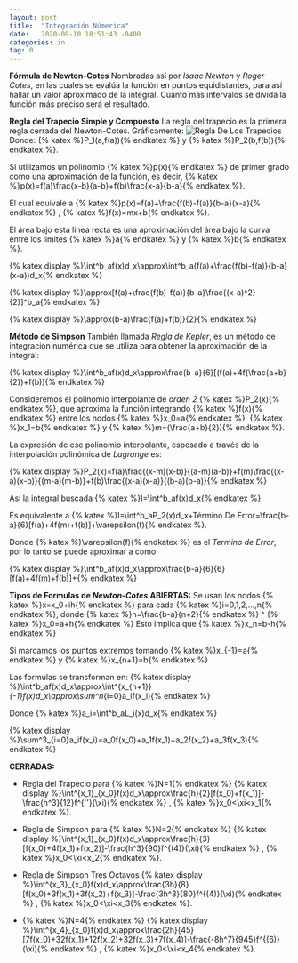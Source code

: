 ```yaml
---
layout: post
title:  "Integración Númerica"
date:   2020-09-10 18:51:43 -0400
categories: in
tag: 0
---
```



**Fórmula de Newton-Cotes**
Nombradas así por *Isaac Newton* y *Roger Cotes*, en las cuales se evalúa la función en puntos equidistantes, para así hallar un valor aproximado de la integral. Cuanto más intervalos se divida la función más preciso será el resultado.

**Regla del Trapecio Simple y Compuesto**
La regla del trapecio es la primera regla cerrada del Newton-Cotes. 
Gráficamente:
![Regla De Los Trapecios](https://userscontent2.emaze.com/images/514d0b1f-1b44-412c-b275-a762667c3dc1/ecab57c3-f717-4c1f-8641-d700e8303044png)
Donde: {% katex %}P_1(a,f(a)){% endkatex %} y {% katex %}P_2(b,f(b)){% endkatex %}. 

Si utilizamos un polinomio {% katex %}p(x){% endkatex %} de primer grado como una aproximación de la función, es decir, {% katex %}p(x)=f(a)\frac{x-b}{a-b}+f(b)\frac{x-a}{b-a}{% endkatex %}.

El cual equivale a {% katex %}p(x)=f(a)+\frac{f(b)-f(a)}{b-a}(x-a){% endkatex %} , {% katex %}f(x)=mx+b{% endkatex %}.

El área bajo esta linea recta es una aproximación del área bajo la curva entre los limites {% katex %}a{% endkatex %} y {% katex %}b{% endkatex %}.

{% katex display %}\int^b_af(x)d_x\approx\int^b_a(f(a)+\frac{f(b)-f(a)}{b-a}(x-a))d_x{% endkatex %}

{% katex display %}\approx[f(a)+\frac{f(b)-f(a)}{b-a}\frac{(x-a)^2}{2}]^b_a{% endkatex %}

{% katex display %}\approx(b-a)\frac{f(a)+f(b)}{2}{% endkatex %}

**Método de Simpson**
También llamada *Regla de Kepler*, es un método de integración numérica que se utiliza para obtener la aproximación de la integral: 

{% katex display %}\int^b_af(x)d_x\approx\frac{b-a}{6}[(f(a)+4f(\frac{a+b}{2})+f(b)]{% endkatex %}

Consideremos el polinomio interpolante de *orden 2* {% katex %}P_2(x){% endkatex %}, que aproxima la función integrando {% katex %}f(x){% endkatex %} entre los nodos {% katex %}x_0=a{% endkatex %}, {% katex %}x_1=b{% endkatex %} y {% katex %}m=(\frac{a+b}{2}){% endkatex %}.

La expresión de ese polinomio interpolante, espesado a través de la interpolación polinómica de *Lagrange* es:

{% katex display %}P_2(x)=f(a)\frac{(x-m)(x-b)}{(a-m)(a-b)}+f(m)\frac{(x-a)(x-b)}{(m-a)(m-b)}+f(b)\frac{(x-a)(x-a)}{(b-a)(b-a)}{% endkatex %}

Así la integral buscada {% katex %}I=\int^b_af(x)d_x{% endkatex %}

Es equivalente a {% katex %}I=\int^b_aP_2(x)d_x+Término De Error=\frac{b-a}{6}[f(a)+4f(m)+f(b)]+\varepsilon(f){% endkatex %}.

Donde {% katex %}\varepsilon(f){% endkatex %} es el *Termino de Error*, por lo tanto se puede aproximar a como: 

{% katex display %}\int^b_af(x)d_x\approx\frac{b-a}{6}{6}[f(a)+4f(m)+f(b)]+{% endkatex %}

**Tipos de Formulas de *Newton-Cotes***
**ABIERTAS:**
Se usan los nodos {% katex %}x=x_0+ih{% endkatex %} para cada {% katex %}i=0,1,2,...,n{% endkatex %}, donde {% katex %}h=\frac{b-a}{n+2}{% endkatex %} ^ {% katex %}x_0=a+h{% endkatex %}
Esto implica que {% katex %}x_n=b-h{% endkatex %}

Si marcamos los puntos extremos tomando {% katex %}x_{-1}=a{% endkatex %} y {% katex %}x_{n+1}=b{% endkatex %}

Las formulas se transforman en:
{% katex display %}\int^b_af(x)d_x\approx\int^{x_{n+1}}_{-1}f(x)d_x\approx\sum^n_{i=0}a_if(x_i){% endkatex %}

Donde {% katex %}a_i=\int^b_aL_i(x)d_x{% endkatex %}

{% katex display %}\sum^3_{i=0}a_if(x_i)=a_0f(x_0)+a_1f(x_1)+a_2f(x_2)+a_3f(x_3){% endkatex %}

**CERRADAS:**

 - Regla del Trapecio para {% katex %}N=1{% endkatex %}
{% katex display %}\int^{x_1}_{x_0}f(x)d_x\approx\frac{h}{2}[f(x_0)+f(x_1)]-\frac{h^3}{12}f^{''}(\xi){% endkatex %} , {% katex %}x_0<\xi<x_1{% endkatex %}.  
 - Regla de Simpson para {% katex %}N=2{% endkatex %}
{% katex display %}\int^{x_1}_{x_0}f(x)d_x\approx\frac{h}{3}[f(x_0)+4f(x_1)+f(x_2)]-\frac{h^3}{90}f^{(4)}(\xi){% endkatex %} , {% katex %}x_0<\xi<x_2{% endkatex %}.  
 
- Regla de Simpson Tres Octavos
{% katex display %}\int^{x_3}_{x_0}f(x)d_x\approx\frac{3h}{8}[f(x_0)+3f(x_1)+3f(x_2)+f(x_3)]-\frac{3h^3}{80}f^{(4)}(\xi){% endkatex %} , {% katex %}x_0<\xi<x_3{% endkatex %}.  
 - {% katex %}N=4{% endkatex %}
 {% katex display %}\int^{x_4}_{x_0}f(x)d_x\approx\frac{2h}{45}[7f(x_0)+32f(x_1)+12f(x_2)+32f(x_3)+7f(x_4)]-\frac{-8h^7}{945}f^{(6)}(\xi){% endkatex %} , {% katex %}x_0<\xi<x_4{% endkatex %}.  
